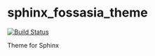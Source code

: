 # sphinx_fossasia_theme

[![Build Status](https://travis-ci.org/fossasia/sphinx_fossasia_theme.svg?branch=master)](https://travis-ci.org/fossasia/sphinx_fossasia_theme)

Theme for Sphinx
